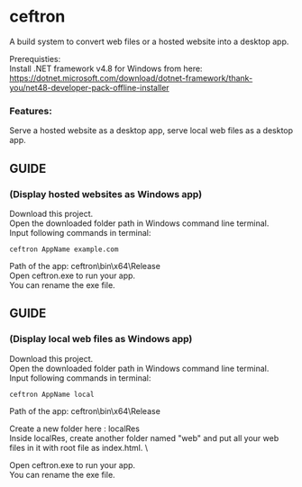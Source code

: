 # ceftron
A build system to convert web files or a hosted website into a desktop app.

Prerequisties:\
Install .NET framework v4.8 for Windows from here:\
https://dotnet.microsoft.com/download/dotnet-framework/thank-you/net48-developer-pack-offline-installer

### Features:
Serve a hosted website as a desktop app, serve local web files as a desktop app.


## GUIDE

### (Display hosted websites as Windows app)

Download this project.\
Open the downloaded folder path in Windows command line terminal.\
Input following commands in terminal:

```
ceftron AppName example.com
```
Path of the app: ceftron\bin\x64\Release \
Open ceftron.exe to run your app.\
You can rename the exe file.

## GUIDE

### (Display local web files as Windows app)

Download this project.\
Open the downloaded folder path in Windows command line terminal.\
Input following commands in terminal:

```
ceftron AppName local
```
Path of the app: ceftron\bin\x64\Release

Create a new folder here : localRes \
Inside localRes, create another folder named "web" and put all your web files in it with root file as index.html. \

Open ceftron.exe to run your app.\
You can rename the exe file.